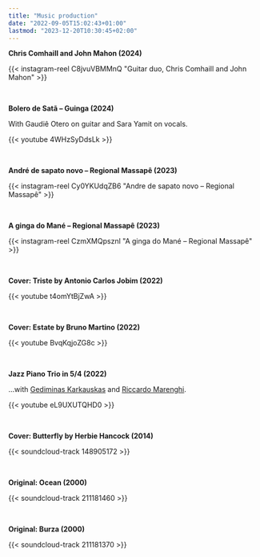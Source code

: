 ```yaml
---
title: "Music production"
date: "2022-09-05T15:02:43+01:00"
lastmod: "2023-12-20T10:30:45+02:00"
---
```


**Chris Comhaill and John Mahon (2024)**

{{< instagram-reel C8jvuVBMMnQ "Guitar duo, Chris Comhaill and John Mahon" >}}

&nbsp;

**Bolero de Satã – Guinga (2024)**

With Gaudiê Otero on guitar and Sara Yamit on vocals.

{{< youtube 4WHzSyDdsLk >}}

&nbsp;

**André de sapato novo – Regional Massapê (2023)**

{{< instagram-reel Cy0YKUdqZB6 "Andre de sapato novo – Regional Massapê" >}}

&nbsp;

**A ginga do Mané – Regional Massapê (2023)**

{{< instagram-reel CzmXMQpsznl "A ginga do Mané – Regional Massapê" >}}

&nbsp;

**Cover: Triste by Antonio Carlos Jobim (2022)**

{{< youtube t4omYtBjZwA >}}

&nbsp;

**Cover: Estate by Bruno Martino (2022)**

{{< youtube BvqKqjoZG8c >}}

&nbsp;

**Jazz Piano Trio in 5/4 (2022)**

…with [Gediminas Karkauskas][ged] and [Riccardo Marenghi][ric].

{{< youtube eL9UXUTQHD0 >}}

&nbsp;

**Cover: Butterfly by Herbie Hancock (2014)**

{{< soundcloud-track 148905172 >}}

&nbsp;

**Original: Ocean (2000)**

{{< soundcloud-track 211181460 >}}

&nbsp;

**Original: Burza (2000)**

{{< soundcloud-track 211181370 >}}

&nbsp;

[ged]: https://www.offpitchrecords.com/
[ric]: https://www.instagram.com/riccardo_marenghi/
